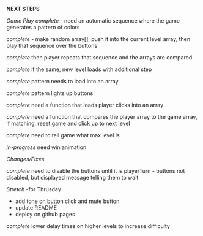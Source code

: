 **NEXT STEPS**

*Game Play* 
*complete* - need an automatic sequence where the game generates a pattern of colors

*complete* - make random array[], push it into the current level array, then play that sequence over the buttons

*complete* then player repeats that sequence and the arrays are compared

*complete* if the same, new level loads with additional step

*complete* pattern needs to load into an array

*complete* pattern lights up buttons

*complete* need a function that loads player clicks into an array

*complete* need a function that compares the player array to the game array, if matching, reset game and click up to next level

*complete* need to tell game what max level is

*in-progress* need win animation

*Changes/Fixes*

*complete* need to disable the buttons until it is playerTurn - buttons not disabled, but displayed message telling them to wait 

*Stretch* -for Thrusday

- add tone on button click and mute button
- update README
- deploy on github pages

*complete* lower delay times on higher levels to increase difficulty

<audio id="soundbuttonGre" src="https://s3.amazonaws.com/freecodecamp/simonSound1.mp3"></audio>
<audio id="soundbuttonRed" src="https://s3.amazonaws.com/freecodecamp/simonSound2.mp3"></audio>
<audio id="soundbuttonYel" src="https://s3.amazonaws.com/freecodecamp/simonSound3.mp3"></audio>
<audio id="soundbuttonBlu" src="https://s3.amazonaws.com/freecodecamp/simonSound4.mp3"></audio>
<audio id="soundbuttonWrong" src="http://www.freesound.org/data/previews/331/331912_3248244-lq.mp3"></audio>